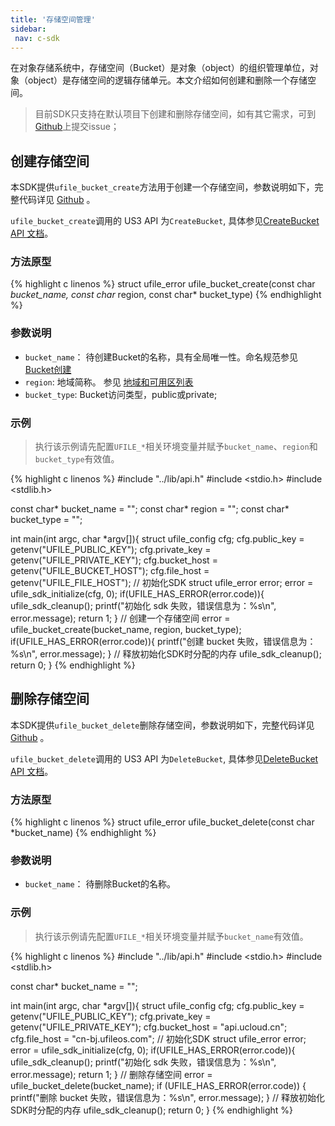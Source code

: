 ```yaml
--- 
title: '存储空间管理'
sidebar:
 nav: c-sdk
---
```




在对象存储系统中，存储空间（Bucket）是对象（object）的组织管理单位，对象（object）是存储空间的逻辑存储单元。本文介绍如何创建和删除一个存储空间。

> 目前SDK只支持在默认项目下创建和删除存储空间，如有其它需求，可到[Github](https://github.com/ufilesdk-dev/ufile-csdk/issues)上提交issue；

## 创建存储空间

本SDK提供`ufile_bucket_create`方法用于创建一个存储空间，参数说明如下，完整代码详见 [Github](https://github.com/ufilesdk-dev/ufile-csdk/blob/master/lib/bucket.c) 。

`ufile_bucket_create`调用的 US3 API 为`CreateBucket`, 具体参见[CreateBucket API 文档](https://docs.ucloud.cn/api/ufile-api/create_bucket)。

### 方法原型

{% highlight c linenos %}
struct ufile_error ufile_bucket_create(const char *bucket_name, const char* region, const char* bucket_type)
{% endhighlight %}

### 参数说明

- `bucket_name`： 待创建Bucket的名称，具有全局唯一性。命名规范参见[Bucket创建](https://docs.ucloud.cn/api/ufile-api/create_bucket)
- `region`: 地域简称。 参见 [地域和可用区列表](https://docs.ucloud.cn/api/summary/regionlist)
- `bucket_type`: Bucket访问类型，public或private; 

### 示例

> 执行该示例请先配置`UFILE_*`相关环境变量并赋予`bucket_name`、`region`和`bucket_type`有效值。

<div class="copyable" markdown="1">

{% highlight c linenos %}
#include "../lib/api.h"
#include <stdio.h>
#include <stdlib.h>

const char* bucket_name = "";
const char* region = "";
const char* bucket_type = "";

int main(int argc, char *argv[]){
    struct ufile_config cfg;
    cfg.public_key = getenv("UFILE_PUBLIC_KEY");
    cfg.private_key = getenv("UFILE_PRIVATE_KEY");
    cfg.bucket_host = getenv("UFILE_BUCKET_HOST");
    cfg.file_host = getenv("UFILE_FILE_HOST");
    // 初始化SDK
    struct ufile_error error;
    error = ufile_sdk_initialize(cfg, 0);
    if(UFILE_HAS_ERROR(error.code)){
        ufile_sdk_cleanup();
        printf("初始化 sdk 失败，错误信息为：%s\n", error.message);
        return 1;
    }
    // 创建一个存储空间
    error = ufile_bucket_create(bucket_name, region, bucket_type);
    if(UFILE_HAS_ERROR(error.code)){
        printf("创建 bucket 失败，错误信息为：%s\n", error.message);
    }
    // 释放初始化SDK时分配的内存
    ufile_sdk_cleanup();
    return 0;
}
{% endhighlight %}
</div>

## 删除存储空间

本SDK提供`ufile_bucket_delete`删除存储空间，参数说明如下，完整代码详见 [Github](https://github.com/ufilesdk-dev/ufile-csdk/blob/master/lib/bucket.c) 。

`ufile_bucket_delete`调用的 US3 API 为`DeleteBucket`, 具体参见[DeleteBucket API 文档](https://docs.ucloud.cn/api/ufile-api/delete_bucket)。

### 方法原型

{% highlight c linenos %}
struct ufile_error ufile_bucket_delete(const char *bucket_name)
{% endhighlight %}

### 参数说明

- `bucket_name`： 待删除Bucket的名称。

### 示例

> 执行该示例请先配置`UFILE_*`相关环境变量并赋予`bucket_name`有效值。

<div class="copyable" markdown="1">

{% highlight c linenos %}
#include "../lib/api.h"
#include <stdio.h>
#include <stdlib.h>

const char* bucket_name = "";

int main(int argc, char *argv[]){
    struct ufile_config cfg;
    cfg.public_key = getenv("UFILE_PUBLIC_KEY");
    cfg.private_key = getenv("UFILE_PRIVATE_KEY");
    cfg.bucket_host = "api.ucloud.cn";
    cfg.file_host = "cn-bj.ufileos.com";
    // 初始化SDK
    struct ufile_error error;
    error = ufile_sdk_initialize(cfg, 0);
    if(UFILE_HAS_ERROR(error.code)){
        ufile_sdk_cleanup();
        printf("初始化 sdk 失败，错误信息为：%s\n", error.message);
        return 1;
    }
	// 删除存储空间
    error = ufile_bucket_delete(bucket_name);
    if (UFILE_HAS_ERROR(error.code)) {
        printf("删除 bucket 失败，错误信息为：%s\n", error.message);
    }
    // 释放初始化SDK时分配的内存
    ufile_sdk_cleanup();
    return 0;
}
{% endhighlight %}
</div>
